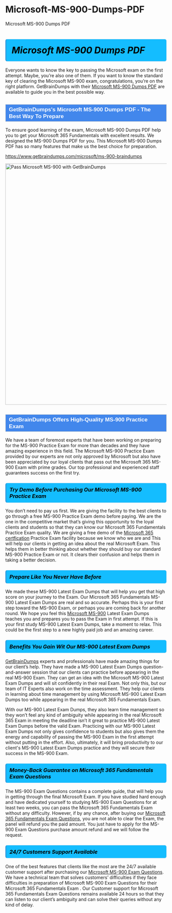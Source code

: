 # Microsoft-MS-900-Dumps-PDF
Microsoft MS-900 Dumps PDF
<h1><strong><span style="display: block; color: #000000; background: #14BDFF; border: 0.5px solid #AED6F1; border-left: 3px solid #3498DB; padding: .6em; border-radius: 6px;">                     <em>Microsoft MS-900 <span class="exam_variation">Dumps PDF</span> </em>                </span></strong>            </h1>                        <p>Everyone wants to know the key to passing the Microsoft exam on the first attempt. Maybe, you’re also one of them. If you want to know the standard key of             clearing the Microsoft MS-900 exam, congratulations, you’re on the right platform. GetBrainDumps with their             <a href="https://www.getbraindumps.com/microsoft/ms-900-braindumps">Microsoft MS-900 <span class="exam_variation">Dumps PDF</span></a> are available to guide you in the best possible way.</p>                        <h2 style="background: #4287ec; border: 1px solid #cccccc; padding: 5px 10px;">                <span style="color: #ffffff;">                    <span style="font-size: 11pt;">                        <span style="line-height: normal;">                            <span style="font-family: Calibri,sans-serif;">                                <strong>                                    <span style="font-size: 13.0pt;">GetBrainDumps's Microsoft MS-900 <span class="exam_variation">Dumps PDF</span> - The Best Way To Prepare</span>                                </strong>                            </span>                        </span>                    </span>                </span>            </h2>                        <p>To ensure good learning of the exam,  Microsoft MS-900 <span class="exam_variation">Dumps PDF</span> help you to get your Microsoft 365 Fundamentals with excellent results.             We designed the MS-900 <span class="exam_variation">Dumps PDF</span> for you. This Microsoft MS-900 <span class="exam_variation">Dumps PDF</span> has so many features that make us the best choice for preparation.</p>                        <p><a href="https://www.getbraindumps.com/microsoft/ms-900-braindumps">https://www.getbraindumps.com/microsoft/ms-900-braindumps</a></p>                        <p><a href="https://www.getbraindumps.com/"><img src="https://www.getbraindumps.com/images/get-updated-exam-questions-with-discount-getbraindumps.jpg" class="postImage" alt="Pass Microsoft MS-900 with GetBrainDumps" width="750"></a></p>                            <h2 style="background: #4287ec; border: 1px solid #cccccc; padding: 5px 10px;">                <span style="color: #ffffff;">                    <span style="font-size: 11pt;">                        <span style="line-height: normal;">                            <span style="font-family: Calibri,sans-serif;">                                <strong>                                    <span style="font-size: 13.0pt;">GetBrainDumps Offers High-Quality MS-900 <span class="exam_variation2">Practice Exam</span></span>                                </strong>                            </span>                        </span>                    </span>                </span>            </h2>                        <p>We have a team of foremost experts that have been working on preparing for the MS-900 <span class="exam_variation2">Practice Exam</span>  for more than decades and they have             amazing experience in this field. The Microsoft MS-900 <span class="exam_variation2">Practice Exam</span> provided by our experts are not only approved by Microsoft but also have been             appreciated by our loyal clients that pass out the Microsoft 365 MS-900 Exam with prime grades. Our top professional and             experienced staff guarantees success on the first try.</p>                        <h3>                <strong>                    <span style="display: block; color: #000000; background: #14BDFF; border: 0.5px solid #AED6F1; border-left: 3px solid #3498DB; padding: .6em; border-radius: 6px;">                        <em>Try Demo Before Purchasing Our Microsoft MS-900 <span class="exam_variation2">Practice Exam</span></em>                    </span>                </strong>            </h3>                        <p>You don’t need to pay us first. We are giving the facility to the best clients to go through a free MS-900 <span class="exam_variation2">Practice Exam</span> demo before paying.             We are the one in the competitive market that’s giving this opportunity to the loyal clients and students so that they can know our             Microsoft 365 Fundamentals <span class="exam_variation2">Practice Exam</span> quality. We are giving a free demo of the <a href="https://www.getbraindumps.com/microsoft/microsoft-365-braindumps.html">Microsoft 365 certfication</a> <span class="exam_variation2">Practice Exam</span> facility             because we know who we are and This will help our clients in getting an idea about the real Microsoft Exam. This helps them in better thinking             about whether they should buy our standard MS-900 <span class="exam_variation2">Practice Exam</span> or not. It clears their confusion and helps them in taking a better decision.</p>                        <h3>                <strong>                    <span style="display: block; color: #000000; background: #14BDFF; border: 0.5px solid #AED6F1; border-left: 3px solid #3498DB; padding: .6em; border-radius: 6px;">                        <em>Prepare Like You Never Have Before</em>                    </span>                </strong>            </h3>                        <p>We made these MS-900 <span class="exam_variation3">Latest Exam Dumps</span> that will help you get that high score on your journey to the Exam. Our Microsoft 365 Fundamentals MS-900 <span class="exam_variation3">Latest Exam Dumps</span>             are real and so accurate. Perhaps this is your first step toward the MS-900 Exam, or perhaps you are coming back for another round. We hope             you feel this <a href="https://www.getbraindumps.com/microsoft-braindumps.html">Microsoft MS-900</a> <span class="exam_variation3">Latest Exam Dumps</span> teaches you and prepares you to pass the Exam in first attempt. If this is your first study             MS-900 <span class="exam_variation3">Latest Exam Dumps</span>, take a moment to relax. This could be the first step to a new highly paid job and an amazing career.</p>                        <h3>                <strong>                    <span style="display: block; color: #000000; background: #14BDFF; border: 0.5px solid #AED6F1; border-left: 3px solid #3498DB; padding: .6em; border-radius: 6px;">                        <em>Benefits You Gain Wit Our MS-900 <span class="exam_variation3">Latest Exam Dumps</span></em>                    </span>                </strong>            </h3>                        <p><a href="https://www.getbraindumps.com/">GetBrainDumps</a> experts and professionals have made amazing things for our client’s help. They have made a MS-900 <span class="exam_variation3">Latest Exam Dumps</span> question-and-answer session that             our clients can practice before appearing in the real MS-900 Exam. They can get an idea with the  Microsoft MS-900 <span class="exam_variation3">Latest Exam Dumps</span> and will             sit confidently in their real Exam. Not only this, but our team of IT Experts also work on the time assessment. They help our clients in learning about             time management by using Microsoft MS-900 <span class="exam_variation3">Latest Exam Dumps</span>  too while appearing in the real Microsoft 365 Fundamentals Exam. </p>                        <p>With our MS-900 <span class="exam_variation3">Latest Exam Dumps</span>, they also learn time management so they won’t feel any kind of ambiguity while appearing in the real             Microsoft 365 Exam in meeting the deadline isn’t it great to practice MS-900 <span class="exam_variation3">Latest Exam Dumps</span> before the valid Exam. Practicing with             our MS-900 <span class="exam_variation3">Latest Exam Dumps</span> not only gives confidence to students but also gives them the energy and capability of passing the MS-900 Exam in the first             attempt without putting in the effort. Also, ultimately, it will bring productivity to our client's MS-900 <span class="exam_variation3">Latest Exam Dumps</span> practice and they will             secure their success in the MS-900 Exam.</p>                        <h3>                <strong>                    <span style="display: block; color: #000000; background: #14BDFF; border: 0.5px solid #AED6F1; border-left: 3px solid #3498DB; padding: .6em; border-radius: 6px;">                        <em>Money-Back Guarantee on Microsoft 365 Fundamentals <span class="exam_variation4">Exam Questions</span></em>                    </span>                </strong>            </h3>                        <p>The MS-900 <span class="exam_variation4">Exam Questions</span> contains a complete guide, that will help you in getting through the final Microsoft Exam. If you have studied hard enough and have             dedicated yourself to studying MS-900 <span class="exam_variation4">Exam Questions</span> for at least two weeks, you can pass the Microsoft 365 Fundamentals Exam without any difficulty. However,             if by any chance, after buying our <a href="https://www.getbraindumps.com/microsoft/ms-900-braindumps">Microsoft 365 Fundamentals <span class="exam_variation4">Exam Questions</span></a>, you are not able to clear the Exam, the panel will refund you the paid amount.             You just have to apply for the MS-900 <span class="exam_variation4">Exam Questions</span> purchase amount refund and we will follow the request.</p>                        <h3>                <strong>                    <span style="display: block; color: #000000; background: #14BDFF; border: 0.5px solid #AED6F1; border-left: 3px solid #3498DB; padding: .6em; border-radius: 6px;">                        <em>24/7 Customers Support Available</em>                    </span>                </strong>            </h3>                        <p>One of the best features that clients like the most are the 24/7 available customer support after purchasing our <a href="https://www.getbraindumps.com/microsoft/ms-900-braindumps">Microsoft MS-900 <span class="exam_variation4">Exam Questions</span></a>.             We have a technical team that solves customers’ difficulties if they face difficulties in preparation of Microsoft MS-900 <span class="exam_variation4">Exam Questions</span> for             their Microsoft 365 Fundamentals Exam . Our Customer support for Microsoft 365 Fundamentals <span class="exam_variation4">Exam Questions</span> remains available 24 hours so that they can listen to our             client’s ambiguity and can solve their queries without any kind of delay.</p>                    
